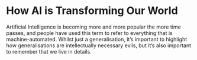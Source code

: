 # How AI is Transforming Our World

Artificial Intelligence is becoming more and more popular the more time passes, and people have used this term to refer to everything that is machine-automated. Whilst just a generalisation, it’s important to highlight how generalisations are intellectually necessary evils, but it’s also important to remember that we live in details.
